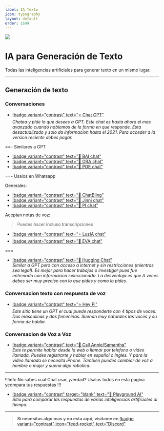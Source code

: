 ```yaml
---
label: IA Texto
icon: typography
layout: default
order: 1699
---
```


![](https://i.postimg.cc/Fz9nF5sV/IA-texto.png)
# IA para Generación de Texto
Todas las inteligencias artificiales para generar texto en un mismo lugar.

---

## Generación de texto

### Conversaciones 

- [!badge variant="contrast" text="⭐  Chat GPT"](https://chat.openai.com/)    
*Chatea y pide lo que desees a GPT. Este chat es hasta ahora el mas avanzado cuando hablamos de la forma en que responde. Esta desactualizado y solo da informacion hasta el 2021. Para acceder a la version reciente debes pagar.*

==- Similares a GPT

- [!badge variant="contrast" text="🔷  BAI chat"](https://chatbot.theb.ai/)      
- [!badge variant="contrast" text="🔷  ORA chat"](https://ora.sh/openai/chatgpt)    
- [!badge variant="contrast" text="🔷  POE chat"](https://poe.com/)  

==- Usalos en Whatsapp

Generales:     
- [!badge variant="contrast" text="🔷  ChatBling"](https://chatbling.net/)        
- [!badge variant="contrast" text="🔷  Jinni chat"](https://www.askjinni.ai/)   
- [!badge variant="contrast" text="🔷  PI chat"](https://wa.me/+13143331111)    

Aceptan notas de voz:    
> Puedes hacer incluso transcripciones

- [!badge variant="contrast" text="⭐  LuzIA chat"](https://soyluzia.com/)    
- [!badge variant="contrast" text="🔷  EVA chat"](https://wa.me/51961212715?text=Hola+EVA%21)  

===    

- [!badge variant="contrast" text="🔷  Hugging Chat"](https://huggingface.co/chat/)          
*Similar a GPT pero con acceso a internet y sin restricciones (mientras sea legal). Es mejor para hacer trabajos o investigar pues fue entrenado con informacion seleccionada. La desventaja es que A veces debes ser muy preciso con lo que pides y como lo pides.*

### Conversacion texto con respuesta de voz

- [!badge variant="contrast" text="⭐  Hey PI"](https://heypi.com/talk)    
*Este sitio tiene un GPT el cual puede responderte con 4 tipos de voces. Dos masculinas y dos femeninas. Suenan muy naturales las voces y su forma de hablar.*

### Conversacion de Voz a Voz

- [!badge variant="contrast" text="🔷  Call Annie/Samantha"](https://callannie.ai/)    
*Este te permite hablar desde la web o llamar por telefono o video llamada. Puedes registrarte y hablar en español o ingles. Y para la video llamada se necesita iPhone. Tambien puedes cambiar de voz a hombre o mujer y suena algo robotica.*

---

!!!info No sabes cual Chat usar, ¡verdad?
Usalos todos en esta pagina ycompara tus respuestas
!!!

- [!badge variant="contrast" target="blank" text="🔷  Playground AI"](https://playgroundai.com/)    
*Sitio para comparar las respuestas de varias inteligencias artificiales al tiempo.*

---


> **Si necesitas algo mas y no esta aqui, visitame en** [!badge variant="contrast" icon="feed-rocket" text="Discord"](https://discord.gg/hVKeY3uEru) 
